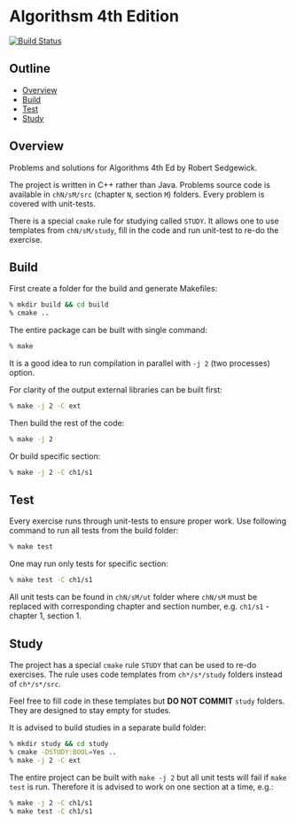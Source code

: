# Algorithsm 4th Edition

[![Build Status](https://travis-ci.org/ksamdev/sedgewick.svg?branch=master)](https://travis-ci.org/ksamdev/sedgewick)


## Outline

- [Overview](#overview)
- [Build](#build)
- [Test](#test)
- [Study](#study)


## Overview

Problems and solutions for Algorithms 4th Ed by Robert Sedgewick.

The project is written in C++ rather than Java.  Problems source code is
available in `chN/sM/src` (chapter `N`, section `M`) folders.  Every problem is
covered with unit-tests.

There is a special `cmake` rule for studying called `STUDY`.  It allows one to
use templates from `chN/sM/study`, fill in the code and run unit-test to re-do
the exercise.


## Build

First create a folder for the build and generate Makefiles:

```sh
% mkdir build && cd build
% cmake ..
```

The entire package can be built with single command:

```sh
% make
```

It is a good idea to run compilation in parallel with `-j 2` (two processes)
option.

For clarity of the output external libraries can be built first:

```sh
% make -j 2 -C ext
```

Then build the rest of the code:

```sh
% make -j 2
```

Or build specific section:

```sh
% make -j 2 -C ch1/s1
```


## Test

Every exercise runs through unit-tests to ensure proper work.  Use following
command to run all tests from the build folder:

```sh
% make test
```

One may run only tests for specific section:

```sh
% make test -C ch1/s1
```

All unit tests can be found in `chN/sM/ut` folder where `chN/sM` must be replaced
with corresponding chapter and section number, e.g. `ch1/s1` - chapter 1,
section 1.


## Study

The project has a special `cmake` rule `STUDY` that can be used to re-do
exercises.  The rule uses code templates from `ch*/s*/study` folders instead of
`ch*/s*/src`.

Feel free to fill code in these templates but **DO NOT COMMIT** `study` folders.
They are designed to stay empty for studes.

It is advised to build studies in a separate build folder:

```sh
% mkdir study && cd study
% cmake -DSTUDY:BOOL=Yes ..
% make -j 2 -C ext
```

The entire project can be built with `make -j 2` but all unit tests will fail
if `make test` is run.  Therefore it is advised to work on one section at a
time, e.g.:

```sh
% make -j 2 -C ch1/s1
% make test -C ch1/s1
```

